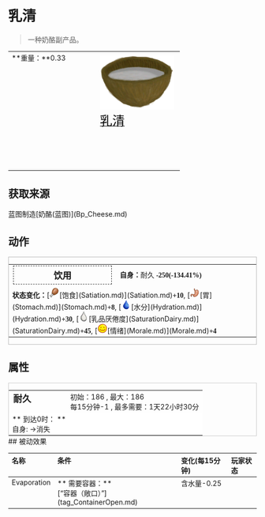 # 乳清  
> 一种奶酪副产品。  
  
<style>
        .table1704 th,td{
            text-align:left;
            vertical-align:top;
        }
        </style><table class="table table-bordered table1704" data-toggle="table"  data-show-header="false"><thead style="display:none"><tr ><th  style="width:50%;"  >title</th><th  style="width:50%;"  ></th></tr></thead><tr ><td  style="width:50%;"  >**重量：**0.33</td><td  style="width:50%;"  ><div style="float:right; margin:5px"><div class="gamecard" style="width:150px; height:225px;"><a href="LQ_MilkWhey.md" style="color:black"><img decoding="async" src="../wiki/Sprite/CoconutMilk.png" class="cardimage" style="max-width:150px;max-height:225px;"><span style="font-size: 25px;">乳清</span></a></div></div></td></tr></tbody></table>  
  
## 获取来源  
<div style="display:inline-block"><div class="gamedatalist" style="text-align:left;min-width:200px;min-height:0px;"><div style="display:inline-block"><div style="display:inline-block;vertical-align:middle;">蓝图制造</div><div style="display:inline-block;vertical-align:middle;">[奶酪(蓝图)](Bp_Cheese.md)</div></div></div></div>  
  
## 动作  
<div  style="border:1px solid #BBB"><table><tr><td rowspan="2" style="width:200px;text-align:center;font-size:1.3em;font-weight:bold"><div style="padding:5px;border:1px dashed #333"><div>饮用</div></div></td><td></td></tr><tr><td><b>自身：</b>耐久  <span style="font-family:ui-monospace"><b>-250(-134.41%)</b></span></td></tr><tr><td colspan="2"><b>状态变化：</b>[<div style="width:20px;display:inline-block;text-align:center"><img decoding="async" src="../wiki/Sprite/Hunger.png" href="a.md" style="max-width:20px;max-height:20px;"></div>[饱食](Satiation.md)](Satiation.md)<span style="font-family:ui-monospace"><b>+10</b></span>, [<div style="width:20px;display:inline-block;text-align:center"><img decoding="async" src="../wiki/Sprite/Stomach.png" href="a.md" style="max-width:20px;max-height:20px;"></div>[胃](Stomach.md)](Stomach.md)<span style="font-family:ui-monospace"><b>+8</b></span>, [<div style="width:20px;display:inline-block;text-align:center"><img decoding="async" src="../wiki/Sprite/Thirst.png" href="a.md" style="max-width:20px;max-height:20px;"></div>[水分](Hydration.md)](Hydration.md)<span style="font-family:ui-monospace"><b>+30</b></span>, [<div style="width:20px;display:inline-block;text-align:center"><img decoding="async" src="../wiki/Sprite/Milk.png" href="a.md" style="max-width:20px;max-height:20px;"></div>[乳品<nobr>厌倦度</nobr>](SaturationDairy.md)](SaturationDairy.md)<span style="font-family:ui-monospace"><b>+45</b></span>, [<div style="width:20px;display:inline-block;text-align:center"><img decoding="async" src="../wiki/Sprite/Content.png" href="a.md" style="max-width:20px;max-height:20px;"></div>[情绪](Morale.md)](Morale.md)<span style="font-family:ui-monospace"><b>+4</b></span></td></tr></table></div>  
  
  
## 属性   
<div  style="border:1px solid #CCC;"><table style="margin-bottom:0px;"><tr><td style="width:30%;text-align:left; background-color:#FEFEFE;font-size:1.3em;font-weight:bold;">耐久</td><td style="font-size:1em;background-color:#FEFEFE">初始：186 , 最大：186<br>每15分钟-1 , 最多需要：<font data-toggle="tooltip" data-placement="top" title="186TP">1天22小时30分</font></td></tr><tr style="background-color:#FFFFFF"><td colspan=2>** 到达0时： **<br>自身: →消失</td></tr></table></div>  
## 被动效果  
<style>
        .table0057 th,td{
            text-align:left;
            vertical-align:top;
        }
        </style><table class="table table-bordered table0057" data-toggle="table"  ><thead style=""><tr ><th  style=""  >名称</th><th  style=""  >条件</th><th  style=""  >变化(每15分钟)</th><th  style=""  data-sortable="true"  >玩家状态</th></tr></thead><tr ><td  style=""  >Evaporation</td><td  style=""  >** 需要容器：**<br>[“容器（敞口）”](tag_ContainerOpen.md)</td><td  style=""  >含水量-0.25</td><td  style=""  ></td></tr></tbody></table>  
  


<script>document.title="乳清 - 卡牌生存百科 Card Survival Wiki";</script>